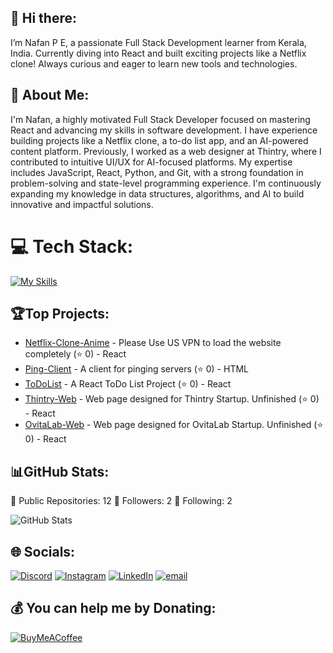 ## 👋 Hi there:

I’m Nafan P E, a passionate Full Stack Development learner from Kerala, India. Currently diving into React and built exciting projects like a Netflix clone! Always curious and eager to learn new tools and technologies.

## 💫 About Me:

I'm Nafan, a highly motivated Full Stack Developer focused on mastering React and advancing my skills in software development. I have experience building projects like a Netflix clone, a to-do list app, and an AI-powered content platform. Previously, I worked as a web designer at Thintry, where I contributed to intuitive UI/UX for AI-focused platforms. My expertise includes JavaScript, React, Python, and Git, with a strong foundation in problem-solving and state-level programming experience. I'm continuously expanding my knowledge in data structures, algorithms, and AI to build innovative and impactful solutions.

# 💻 Tech Stack:
[![My Skills](https://skillicons.dev/icons?i=html,css,react,git,github,vercel,js,py,java,cpp,c&perline=8)](https://skillicons.dev)

## 🏆Top Projects:
- [Netflix-Clone-Anime](https://github.com/nafanpe/Netflix-Clone-Anime) - Please Use US VPN to load the website completely (⭐ 0) - React
- [Ping-Client](https://github.com/nafanpe/Ping-Client) - A client for pinging servers (⭐ 0) - HTML
- [ToDoList](https://github.com/nafanpe/ToDoList) - A React ToDo List Project (⭐ 0) - React
- [Thintry-Web](https://github.com/nafanpe/Thintry-Web) - Web page designed for Thintry Startup. Unfinished (⭐ 0) - React
- [OvitaLab-Web](https://github.com/nafanpe/Ovita-Lab-Web) - Web page designed for OvitaLab Startup. Unfinished (⭐ 0) - React

## 📊GitHub Stats:

🌟 Public Repositories: 12
👥 Followers: 2
👤 Following: 2

![GitHub Stats](https://github-readme-stats.vercel.app/api?username=nafanpe&show_icons=true&theme=radical)

## 🌐 Socials:
[![Discord](https://img.shields.io/badge/Discord-%237289DA.svg?logo=discord&logoColor=white)](https://discord.gg/https://discord.gg/jQgGaaRn) [![Instagram](https://img.shields.io/badge/Instagram-%23E4405F.svg?logo=Instagram&logoColor=white)](https://instagram.com/itz_nafan) [![LinkedIn](https://img.shields.io/badge/LinkedIn-%230077B5.svg?logo=linkedin&logoColor=white)](https://www.linkedin.com/in/nafanpe/) [![email](https://img.shields.io/badge/Email-D14836?logo=gmail&logoColor=white)](mailto:nafan.official@gmail.com )

## 💰 You can help me by Donating:
[![BuyMeACoffee](https://img.shields.io/badge/Buy%20Me%20a%20Coffee-ffdd00?style=for-the-badge&logo=buy-me-a-coffee&logoColor=black)](https://buymeacoffee.com/nafan)
